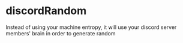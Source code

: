 # discordRandom
Instead of using your machine entropy, it will use your discord server members' brain in order to generate random
